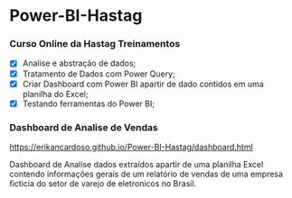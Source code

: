 # Power-BI-Hastag

### Curso Online da Hastag Treinamentos 
- [x] Analise e abstração de dados;
- [x] Tratamento de Dados com Power Query;
- [x] Criar Dashboard com Power BI apartir de dado contidos em uma planilha do Excel;
- [x] Testando ferramentas do Power BI;

### Dashboard de Analise de Vendas

https://erikancardoso.github.io/Power-BI-Hastag/dashboard.html

 <div> <p> Dashboard de Analise dados extraídos apartir de uma planilha Excel 
           contendo informações gerais de um relatório de vendas de uma empresa ficticia do setor de varejo de 
          eletronicos no Brasil.
 </p></div>
